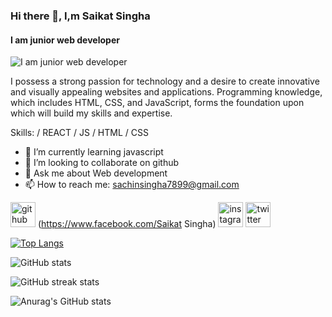 ### Hi there 👋, I,m Saikat Singha
#### I am junior web developer
![I am junior web developer](https://scontent.fcgp3-2.fna.fbcdn.net/v/t39.30808-1/245413586_3159306734345725_959244596654201671_n.jpg?stp=dst-jpg_p160x160&_nc_cat=101&ccb=1-7&_nc_sid=7206a8&_nc_eui2=AeEdjWf_tglmJ0zR3B_vlcAC168tgoV7OhXXry2ChXs6FcqAefoX84kT2eZzBstr_32bpkWl6HzJDeKpZjz_oKYx&_nc_ohc=6ll1ixZ_DWgAX-xbxzZ&_nc_ht=scontent.fcgp3-2.fna&oh=00_AfB94kqeccsHu0NodS_0cB-9QsxtbgHqygDjE0Otplftuw&oe=64C03AD2)

I possess a strong passion for technology and a desire to create innovative and visually appealing websites and applications.  Programming knowledge, which includes HTML, CSS, and JavaScript, forms the foundation upon which will build my skills and expertise.

Skills:  / REACT / JS / HTML / CSS

- 🌱 I’m currently learning javascript 
- 👯 I’m looking to collaborate on github 
- 💬 Ask me about Web development 
- 📫 How to reach me: sachinsingha7899@gmail.com 


[<img src='https://cdn.jsdelivr.net/npm/simple-icons@3.0.1/icons/github.svg' alt='github' height='40'>](https://github.com/singha-saikat)  (https://www.facebook.com/Saikat Singha)  [<img src='https://cdn.jsdelivr.net/npm/simple-icons@3.0.1/icons/instagram.svg' alt='instagram' height='40'>](https://www.instagram.com/saikat_singha_sachin/)  [<img src='https://cdn.jsdelivr.net/npm/simple-icons@3.0.1/icons/twitter.svg' alt='twitter' height='40'>](https://twitter.com/SachinSaikat)  

[![Top Langs](https://github-readme-stats.vercel.app/api/top-langs/?username=singha-saikat)](https://github.com/anuraghazra/github-readme-stats)

![GitHub stats](https://github-readme-stats.vercel.app/api?username=singha-saikat&show_icons=true)  

![GitHub streak stats](https://streak-stats.demolab.com/?user=singha-saikat)  

![Anurag's GitHub stats](https://github-readme-stats.vercel.app/api?username=anuraghazra&theme=dark&show_icons=true)
